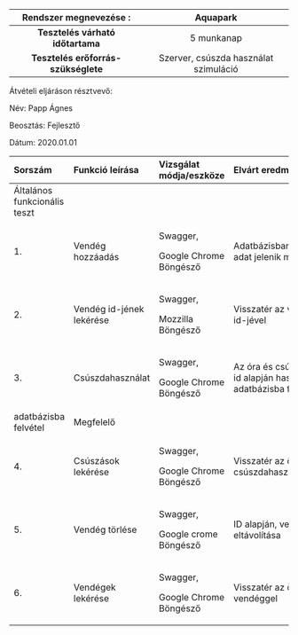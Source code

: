 | Rendszer megnevezése :    | Aquapark |
|  :---:       |    :----:   |
|**Tesztelés várható időtartama**|5 munkanap|
|**Tesztelés erőforrás-szükséglete**|Szerver, csúszda használat szimuláció|


Átvételi eljáráson résztvevő:

Név: Papp Ágnes

Beosztás: Fejlesztő

Dátum: 2020.01.01

|**Sorszám**|**Funkció leírása**|**Vizsgálat módja/eszköze**|**Elvárt eredmény**|**Aktuális eredmény**|**Megfelelősség státusza**|
| :-------- | :---------------- | :------------------------ | :---------------- | :------------------ | :----------------------- |
|Általános funkcionális teszt|
|1.|Vendég hozzáadás|<p>Swagger,</p><p>Google Chrome Böngésző</p>|<p>Adatbázisban új adat jelenik meg</p><p></p>|<p>Adatbázisban új termék jelenik meg</p><p></p>|Megfelelő|
|2.|Vendég id-jének lekérése|<p>Swagger,</p><p>Mozzilla Böngésző</p>|Visszatér az vendég id-jével|Visszatér az összes termékkel|Megfelelő|
|3.|Csúszdahasználat|<p>Swagger,</p><p>Google Chrome Böngésző</p>|Az óra és csúszda id alapján használat, adatbázisba felvétel|Csúszda azonosítása,
 adatbázisba felvétel|Megfelelő|
|4.|Csúszások lekérése|<p>Swagger,</p><p>Google Chrome Böngésző</p>|Visszatér az összes csúszdahasználattal|Visszatér az összes csúszdahasználattal|Megfelelő|
|5.|Vendég törlése|<p>Swagger,</p><p>Google crome Böngésző</p>|ID alapján, vendég eltávolítása|ID alapján vendég eltávolítása,|Megfelelő|
|6.|Vendégek lekérése|<p>Swagger,</p><p>Google Chrome Böngésző</p>|Visszatér az összes vendéggel|Visszatér az összes vendéggel|Megfelelő|

